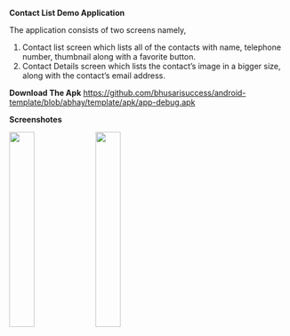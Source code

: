 **Contact List Demo Application**

The application consists of two screens namely,
1. Contact list screen which lists all of the contacts with name, telephone
number, thumbnail along with a favorite button.
2. Contact Details screen which lists the contact’s image in a bigger size,
along with the contact’s email address.

**Download The Apk**
https://github.com/bhusarisuccess/android-template/blob/abhay/template/apk/app-debug.apk

**Screenshotes**

<img src="https://user-images.githubusercontent.com/12555628/128971380-1c663fc9-0542-4b50-b65a-687ecf9a981f.jpg" width="30%">  <img src="https://user-images.githubusercontent.com/12555628/128971898-17d83edd-b208-49df-bff5-a449e4d750fe.jpg" width="30%">








